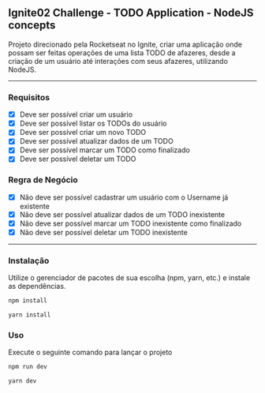 ## Ignite02 Challenge - TODO Application - NodeJS concepts
Projeto direcionado pela Rocketseat no Ignite, criar uma aplicação onde possam ser feitas operações de uma lista TODO de afazeres, desde a criação de um usuário até interações com seus afazeres, utilizando NodeJS.

---

### Requisitos

- [X] Deve ser possível criar um usuário
- [X] Deve ser possível listar os TODOs do usuário
- [X] Deve ser possível criar um novo TODO
- [X] Deve ser possível atualizar dados de um TODO
- [X] Deve ser possível marcar um TODO como finalizado
- [X] Deve ser possível deletar um TODO

### Regra de Negócio

- [X] Não deve ser possível cadastrar um usuário com o Username já existente
- [X] Não deve ser possível atualizar dados de um TODO inexistente
- [X] Não deve ser possível marcar um TODO inexistente como finalizado
- [X] Não deve ser possível deletar um TODO inexistente

---

### Instalação

Utilize o gerenciador de pacotes de sua escolha (npm, yarn, etc.) e instale as dependências.

```bash
npm install
```

```bash
yarn install
```

### Uso
Execute o seguinte comando para lançar o projeto

```bash
npm run dev
```

```bash
yarn dev
```
